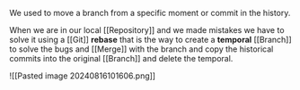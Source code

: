 We used to move a branch from a specific moment or commit in the history.

When we are in our local [[Repository]] and we made mistakes we have to solve it using a [[Git]] **rebase** that is the way to create a **temporal** [[Branch]] to solve the bugs and [[Merge]] with the branch and copy the historical commits into the original [[Branch]] and delete the temporal.

![[Pasted image 20240816101606.png]]
